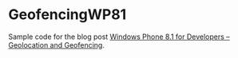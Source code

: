 GeofencingWP81
==============
Sample code for the blog post 
[Windows Phone 8.1 for Developers – Geolocation and Geofencing](http://www.jayway.com/2014/04/22/windows-phone-8-1-for-developers-geolocation-and-geofencing/).
